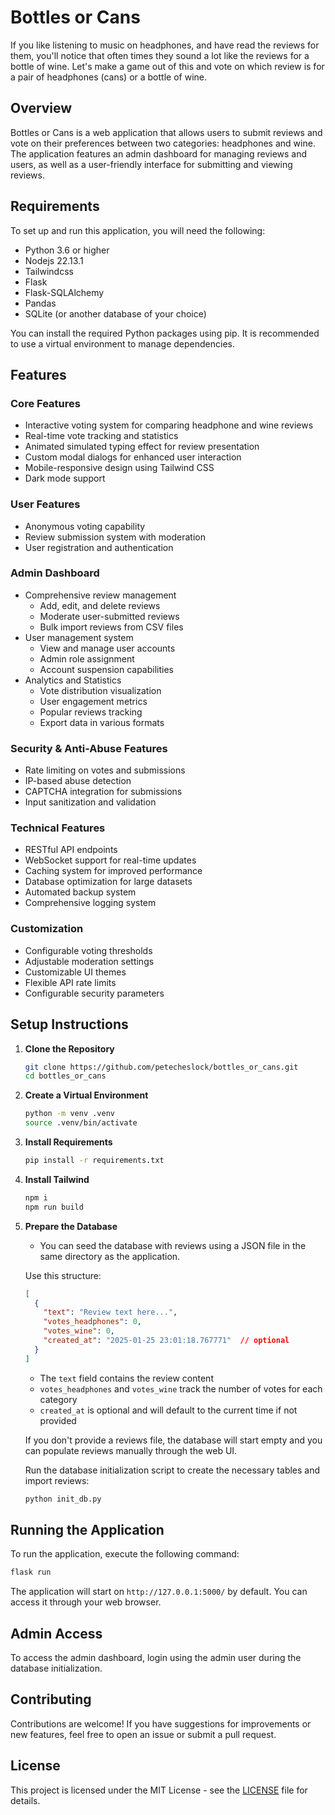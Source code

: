 # Bottles or Cans

If you like listening to music on headphones, and have read the reviews for them, you'll notice that often times they sound a lot like the reviews for a bottle of wine.  Let's make a game out of this and vote on which review is for a pair of headphones (cans) or a bottle of wine. 

## Overview
Bottles or Cans is a web application that allows users to submit reviews and vote on their preferences between two categories: headphones and wine. The application features an admin dashboard for managing reviews and users, as well as a user-friendly interface for submitting and viewing reviews.

## Requirements
To set up and run this application, you will need the following:

- Python 3.6 or higher
- Nodejs 22.13.1
- Tailwindcss
- Flask
- Flask-SQLAlchemy
- Pandas
- SQLite (or another database of your choice)

You can install the required Python packages using pip. It is recommended to use a virtual environment to manage dependencies.

## Features

### Core Features
- Interactive voting system for comparing headphone and wine reviews
- Real-time vote tracking and statistics
- Animated simulated typing effect for review presentation
- Custom modal dialogs for enhanced user interaction
- Mobile-responsive design using Tailwind CSS
- Dark mode support

### User Features
- Anonymous voting capability
- Review submission system with moderation
- User registration and authentication

### Admin Dashboard
- Comprehensive review management
  - Add, edit, and delete reviews
  - Moderate user-submitted reviews
  - Bulk import reviews from CSV files
- User management system
  - View and manage user accounts
  - Admin role assignment
  - Account suspension capabilities
- Analytics and Statistics
  - Vote distribution visualization
  - User engagement metrics
  - Popular reviews tracking
  - Export data in various formats

### Security & Anti-Abuse Features
- Rate limiting on votes and submissions
- IP-based abuse detection
- CAPTCHA integration for submissions
- Input sanitization and validation

### Technical Features
- RESTful API endpoints
- WebSocket support for real-time updates
- Caching system for improved performance
- Database optimization for large datasets
- Automated backup system
- Comprehensive logging system

### Customization
- Configurable voting thresholds
- Adjustable moderation settings
- Customizable UI themes
- Flexible API rate limits
- Configurable security parameters

## Setup Instructions

1. **Clone the Repository**
   ```bash
   git clone https://github.com/petecheslock/bottles_or_cans.git
   cd bottles_or_cans
   ```

2. **Create a Virtual Environment**
   ```bash
   python -m venv .venv
   source .venv/bin/activate
   ```

3. **Install Requirements**
   ```bash
   pip install -r requirements.txt
   ```

4. **Install Tailwind**
   ```bash
   npm i
   npm run build
   ```

5. **Prepare the Database**
   - You can seed the database with reviews using a JSON file in the same directory as the application.
   
   Use this structure:
   ```json
   [
     {
       "text": "Review text here...",
       "votes_headphones": 0,
       "votes_wine": 0,
       "created_at": "2025-01-25 23:01:18.767771"  // optional
     }
   ]
   ```
   
   - The `text` field contains the review content
   - `votes_headphones` and `votes_wine` track the number of votes for each category
   - `created_at` is optional and will default to the current time if not provided
   
   If you don't provide a reviews file, the database will start empty and you can populate reviews manually through the web UI.
   
   Run the database initialization script to create the necessary tables and import reviews:
   ```bash
   python init_db.py
   ```

## Running the Application
To run the application, execute the following command:

```bash
flask run
```

The application will start on `http://127.0.0.1:5000/` by default. You can access it through your web browser.

## Admin Access
To access the admin dashboard, login using the admin user during the database initialization.

## Contributing
Contributions are welcome! If you have suggestions for improvements or new features, feel free to open an issue or submit a pull request.

## License
This project is licensed under the MIT License - see the [LICENSE](LICENSE) file for details.